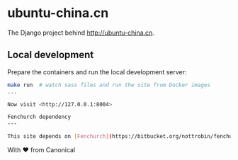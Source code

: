 ubuntu-china.cn
===

The Django project behind <http://ubuntu-china.cn>.

Local development
---

Prepare the containers and run the local development server:

``` bash
make run  # watch sass files and run the site from Docker images
...

Now visit <http://127.0.0.1:8004>

Fenchurch dependency
---

This site depends on [Fenchurch](https://bitbucket.org/nottrobin/fenchurch) - which is currently a private repository. Make sure you have SSH access to the above repository before attempting to install dependencies.
```

With ♥ from Canonical
